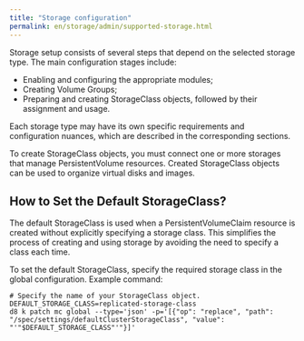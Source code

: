 ```yaml
---
title: "Storage configuration"
permalink: en/storage/admin/supported-storage.html
---
```


Storage setup consists of several steps that depend on the selected storage type. The main configuration stages include:

- Enabling and configuring the appropriate modules;
- Creating Volume Groups;
- Preparing and creating StorageClass objects, followed by their assignment and usage.

Each storage type may have its own specific requirements and configuration nuances, which are described in the corresponding sections.

To create StorageClass objects, you must connect one or more storages that manage PersistentVolume resources. Created StorageClass objects can be used to organize virtual disks and images.

## How to Set the Default StorageClass?

The default StorageClass is used when a PersistentVolumeClaim resource is created without explicitly specifying a storage class. This simplifies the process of creating and using storage by avoiding the need to specify a class each time.

To set the default StorageClass, specify the required storage class in the global configuration. Example command:

```shell
# Specify the name of your StorageClass object.
DEFAULT_STORAGE_CLASS=replicated-storage-class
d8 k patch mc global --type='json' -p='[{"op": "replace", "path": "/spec/settings/defaultClusterStorageClass", "value": "'"$DEFAULT_STORAGE_CLASS"'"}]'
```
